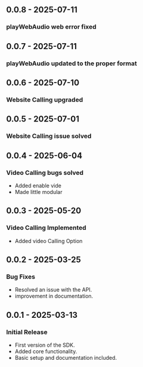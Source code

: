 ## 0.0.8 - 2025-07-11

### playWebAudio web error fixed


## 0.0.7 - 2025-07-11

### playWebAudio updated to the proper format


## 0.0.6 - 2025-07-10

### Website Calling upgraded


## 0.0.5 - 2025-07-01

### Website Calling issue solved


## 0.0.4 - 2025-06-04

### Video Calling bugs solved
- Added enable vide
- Made little modular

## 0.0.3 - 2025-05-20

### Video Calling Implemented
- Added video Calling Option


## 0.0.2 - 2025-03-25

### Bug Fixes
- Resolved an issue with the API.
- improvement in documentation.


## 0.0.1 - 2025-03-13

### Initial Release
- First version of the SDK.
- Added core functionality.
- Basic setup and documentation included.

